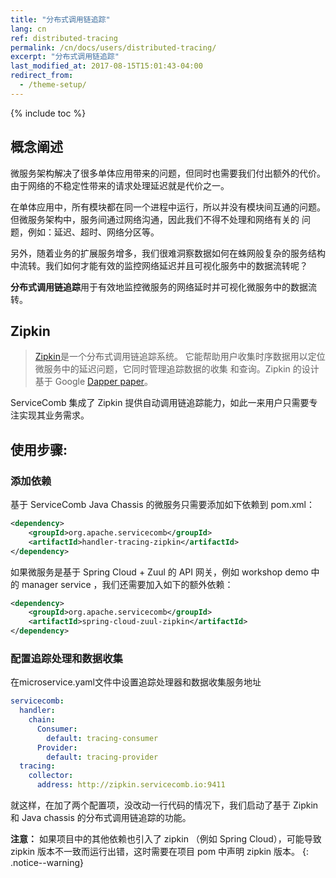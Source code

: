 ```yaml
---
title: "分布式调用链追踪"
lang: cn
ref: distributed-tracing
permalink: /cn/docs/users/distributed-tracing/
excerpt: "分布式调用链追踪"
last_modified_at: 2017-08-15T15:01:43-04:00
redirect_from:
  - /theme-setup/
---
```


{% include toc %}
## 概念阐述

微服务架构解决了很多单体应用带来的问题，但同时也需要我们付出额外的代价。由于网络的不稳定性带来的请求处理延迟就是代价之一。

在单体应用中，所有模块都在同一个进程中运行，所以并没有模块间互通的问题。但微服务架构中，服务间通过网络沟通，因此我们不得不处理和网络有关的 问题，例如：延迟、超时、网络分区等。

另外，随着业务的扩展服务增多，我们很难洞察数据如何在蛛网般复杂的服务结构中流转。我们如何才能有效的监控网络延迟并且可视化服务中的数据流转呢？

**分布式调用链追踪**用于有效地监控微服务的网络延时并可视化微服务中的数据流转。

## Zipkin

> [Zipkin](http://zipkin.io/)是一个分布式调用链追踪系统。 它能帮助用户收集时序数据用以定位微服务中的延迟问题，它同时管理追踪数据的收集 和查询。Zipkin 的设计基于 Google [Dapper paper](http://research.google.com/pubs/pub36356.html)。

ServiceComb 集成了 Zipkin 提供自动调用链追踪能力，如此一来用户只需要专注实现其业务需求。

## 使用步骤:

### 添加依赖

基于 ServiceComb Java Chassis 的微服务只需要添加如下依赖到 pom.xml：

```xml
<dependency>   
    <groupId>org.apache.servicecomb</groupId>
    <artifactId>handler-tracing-zipkin</artifactId>
</dependency>
```

如果微服务是基于 Spring Cloud + Zuul 的 API 网关，例如 workshop demo 中的 manager service ，我们还需要加入如下的额外依赖：

```xml
<dependency>    
    <groupId>org.apache.servicecomb</groupId>
    <artifactId>spring-cloud-zuul-zipkin</artifactId>
</dependency>
```

### 配置追踪处理和数据收集

在microservice.yaml文件中设置追踪处理器和数据收集服务地址

```yaml
servicecomb: 
  handler: 
    chain: 
      Consumer: 
        default: tracing-consumer
      Provider: 
        default: tracing-provider
  tracing: 
    collector: 
      address: http://zipkin.servicecomb.io:9411
```

就这样，在加了两个配置项，没改动一行代码的情况下，我们启动了基于 Zipkin 和 Java chassis 的分布式调用链追踪的功能。

**注意：** 如果项目中的其他依赖也引入了 zipkin （例如 Spring Cloud），可能导致 zipkin 版本不一致而运行出错，这时需要在项目 pom 中声明 zipkin 版本。
{: .notice--warning}
